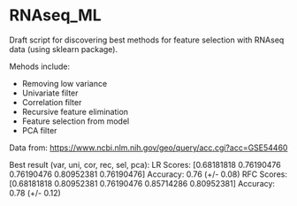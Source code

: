# RNAseq_ML

Draft script for discovering best methods for feature selection with RNAseq data (using sklearn package).

Mehods include:
* Removing low variance
* Univariate filter
* Correlation filter
* Recursive feature elimination
* Feature selection from model
* PCA filter


Data from:
https://www.ncbi.nlm.nih.gov/geo/query/acc.cgi?acc=GSE54460

Best result (var, uni, cor, rec, sel, pca): 
LR  Scores:    [0.68181818 0.76190476 0.76190476 0.80952381 0.76190476] 
Accuracy: 0.76 (+/- 0.08) 
RFC Scores:   [0.68181818 0.80952381 0.76190476 0.85714286 0.80952381] 
Accuracy: 0.78 (+/- 0.12) 
